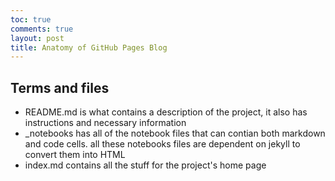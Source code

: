 ```yaml
---
toc: true
comments: true
layout: post
title: Anatomy of GitHub Pages Blog
---
```


## Terms and files

- README.md is what contains a description of the project, it also has instructions and necessary information
- _notebooks has all of the notebook files that can contian both markdown and code cells. all these notebooks files are dependent on jekyll to convert them into HTML
- index.md contains all the stuff for the project's home page